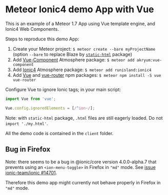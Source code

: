 # Meteor Ionic4 demo App with Vue

This is an example of a Meteor 1.7 App using Vue template engine, and Ionic4 Web Components.

Steps to reproduce this demo App:
1. Create your Meteor project: `$ meteor create --bare myProjectName` (option `--bare` to replace Blaze by [`static-html`](https://atmospherejs.com/meteor/static-html) package)
2. Add [Vue-Component](https://atmospherejs.com/akryum/vue-component) Atmosphere package: `$ meteor add akryum:vue-component`
3. Add [Ionic4](https://atmospherejs.com/runisland/ionic4) Atmosphere package: `$ meteor add runisland:ionic4`
4. Add [Vue](https://www.npmjs.com/package/vue) and [vue-router](https://www.npmjs.com/package/vue-router) npm packages: `$ meteor npm install -S vue vue-router`

Configure Vue to ignore Ionic tags; in your main script:
```javascript
import Vue from 'vue';

Vue.config.ignoredElements = [/^ion-/];
```

Note: with `static-html` package, `.html` files are still eagerly loaded. Do not `import './my.html'`.

All the demo code is contained in the `client` folder.


## Bug in Firefox

Note: there seems to be a bug in @ionic/core version 4.0.0-alpha.7 that prevents using an `<ion-menu-toggle>` in Firefox in `"md"` mode.
See [issue ionic-team/ionic #14701](https://github.com/ionic-team/ionic/issues/14701).

Therefore this demo app might currently not behave properly in Firefox in `"md"` mode.
